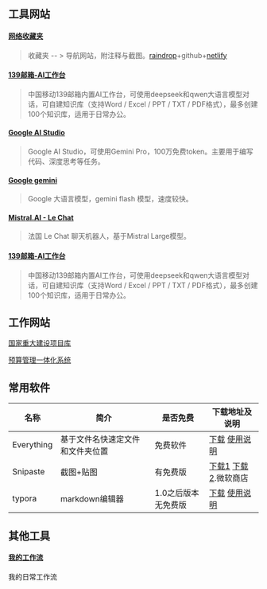 

## 工具网站

#### [网络收藏夹](https://bookmark.fanqiemiao.com/)

> 收藏夹 -- > 导航网站，附注释与截图。[raindrop](https://app.raindrop.io/my/0)+github+[netlify](https://shoucangjia.netlify.app/)

#### [139邮箱-AI工作台](https://appmail.mail.10086.cn/m7/index.html)

> 中国移动139邮箱内置AI工作台，可使用deepseek和qwen大语言模型对话，可自建知识库（支持Word / Excel / PPT / TXT / PDF格式），最多创建100个知识库，适用于日常办公。

#### [Google AI Studio](https://aistudio.google.com/prompts/new_chat)

> Google AI Studio，可使用Gemini Pro，100万免费token。主要用于编写代码、深度思考等任务。
>

#### [Google gemini](https://gemini.google.com/app?hl=zh-cn)

> Google 大语言模型，gemini flash 模型，速度较快。

#### [Mistral.AI - Le Chat](https://chat.mistral.ai/chat)

> 法国 Le Chat 聊天机器人，基于Mistral Large模型。
>

#### [139邮箱-AI工作台](https://appmail.mail.10086.cn/m7/index.html)

> 中国移动139邮箱内置AI工作台，可使用deepseek和qwen大语言模型对话，可自建知识库（支持Word / Excel / PPT / TXT / PDF格式），最多创建100个知识库，适用于日常办公。
>

## 工作网站

[国家重大建设项目库](https://kpp.ndrc.gov.cn/account/signin)

[预算管理一体化系统](http://119.36.213.20:28372/auth/loginUser.html)

## 常用软件

| 名称       | 简介                             | 是否免费            | 下载地址及说明                                               |
| ---------- | -------------------------------- | ------------------- | ------------------------------------------------------------ |
| Everything | 基于文件名快速定文件和文件夹位置 | 免费软件            | [下载](https://www.voidtools.com/zh-cn/downloads/)  [使用说明](https://www.voidtools.com/zh-cn/faq/) |
| Snipaste   | 截图+贴图                        | 有免费版            | [下载1](https://zh.snipaste.com/) [下载2](https://apps.microsoft.com/detail/9p1wxpkb68kx?hl=zh-CN&gl=CN).微软商店 |
| typora     | markdown编辑器                   | 1.0之后版本无免费版 | [下载](https://typora.io/#feature) [使用说明](typora.html)   |

## 其他工具

#### [我的工作流](https://bookmark.fanqiemiao.com/blog)

我的日常工作流